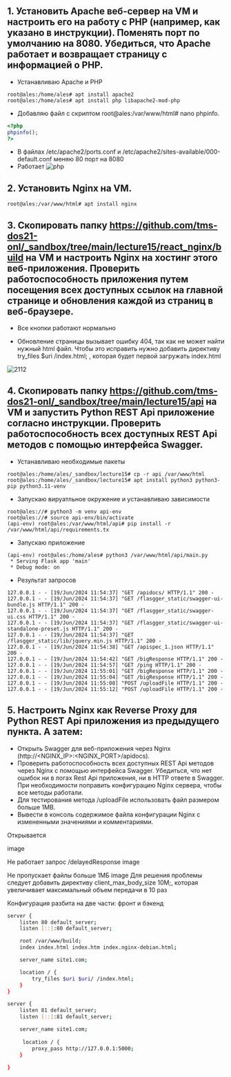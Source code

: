 ## 1. Установить Apache веб-сервер на VM и настроить его на работу с PHP (например, как указано в инструкции). Поменять порт по умолчанию на 8080. Убедиться, что Apache работает и возвращает страницу с информацией о PHP.

- Устанавливаю Apache и PHP
```console
root@ales:/home/ales# apt install apache2
root@ales:/home/ales# apt install php libapache2-mod-php
```

- Добавляю файл с скриптом root@ales:/var/www/html# nano phpinfo.
```php
<?php
phpinfo();
?>
```

- В файлах /etc/apache2/ports.conf и /etc/apache2/sites-available/000-default.conf меняю 80 порт на 8080
- Работает
![php](https://github.com/tms-dos21-onl/ales-litvinovich/assets/87812043/861c172f-4710-45e9-a460-6ba736474005)

## 2. Установить Nginx на VM.

```
root@ales:/var/www/html# apt install nginx
```

## 3. Скопировать папку https://github.com/tms-dos21-onl/_sandbox/tree/main/lecture15/react_nginx/build на VM и настроить Nginx на хостинг этого веб-приложения. Проверить работоспособность приложения путем посещения всех доступных ссылок на главной странице и обновления каждой из страниц в веб-браузере.

- Все кнопки работают нормально

- Обновление страницы вызывает ошибку 404, так как не может найти нужный html файл. Чтобы это исправить нужно добавить директиву try_files $uri /index.html; , которая будет первой загружать index.html

![2112](https://github.com/tms-dos21-onl/ales-litvinovich/assets/87812043/ef126e08-e0d3-4357-95f1-e51f36f1dbb6)

## 4. Скопировать папку https://github.com/tms-dos21-onl/_sandbox/tree/main/lecture15/api на VM и запустить Python REST Api приложение согласно инструкции. Проверить работоспособность всех доступных REST Api методов с помощью интерфейса Swagger.

- Устанавливаю необходимые пакеты 
```console
root@ales:/home/ales/_sandbox/lecture15# cp -r api /var/www/html
root@ales:/home/ales/_sandbox/lecture15# apt install python3 python3-pip python3.11-venv
```

- Запускаю вируатльное окружение и устанавливаю зависимости
```console
root@ales://# python3 -m venv api-env
root@ales://# source api-env/bin/activate
(api-env) root@ales:/var/www/html/api# pip install -r /var/www/html/api/requirements.tx
```

- Запускаю приложение
```console
(api-env) root@ales:/home/ales# python3 /var/www/html/api/main.py
 * Serving Flask app 'main'
 * Debug mode: on
```

- Результат запросов
```console
127.0.0.1 - - [19/Jun/2024 11:54:37] "GET /apidocs/ HTTP/1.1" 200 -
127.0.0.1 - - [19/Jun/2024 11:54:37] "GET /flasgger_static/swagger-ui-bundle.js HTTP/1.1" 200 -
127.0.0.1 - - [19/Jun/2024 11:54:37] "GET /flasgger_static/swagger-ui.css HTTP/1.1" 200 -
127.0.0.1 - - [19/Jun/2024 11:54:37] "GET /flasgger_static/swagger-ui-standalone-preset.js HTTP/1.1" 200 -
127.0.0.1 - - [19/Jun/2024 11:54:37] "GET /flasgger_static/lib/jquery.min.js HTTP/1.1" 200 -
127.0.0.1 - - [19/Jun/2024 11:54:38] "GET /apispec_1.json HTTP/1.1" 200 -
127.0.0.1 - - [19/Jun/2024 11:54:42] "GET /bigResponse HTTP/1.1" 200 -
127.0.0.1 - - [19/Jun/2024 11:54:57] "GET /ping HTTP/1.1" 200 -
127.0.0.1 - - [19/Jun/2024 11:55:01] "GET /bigResponse HTTP/1.1" 200 -
127.0.0.1 - - [19/Jun/2024 11:55:04] "GET /bigResponse HTTP/1.1" 200 -
127.0.0.1 - - [19/Jun/2024 11:55:08] "POST /uploadFile HTTP/1.1" 200 -
127.0.0.1 - - [19/Jun/2024 11:55:12] "POST /uploadFile HTTP/1.1" 200 -
```

## 5. Настроить Nginx как Reverse Proxy для Python REST Api приложения из предыдущего пункта. А затем:
- Открыть Swagger для веб-приложения через Nginx (http://<NGINX_IP>:<NGINX_PORT>/apidocs).
- Проверить работоспособность всех доступных REST Api методов через Nginx с помощью интерфейса Swagger. Убедиться, что нет ошибок ни в логах Rest Api приложения, ни в HTTP ответе в Swagger. При необходимости поправить конфигурацию Nginx сервера, чтобы все методы работали.
- Для тестирования метода /uploadFile использовать файл размером больше 1MB.
- Вывести в консоль содержимое файла конфигурации Nginx с измененными значениями и комментариями.

Открывается 

image

Не работает запрос /delayedResponse
image

Не пропускает файлы больше 1МБ
image
Для решения проблемы следует добавить директиву client_max_body_size 10M;, которая увеличивает максимальный объем передачи в 10 раз

Конфигурация разбита на две части: фронт и бэкенд
```bash
server {
    listen 80 default_server;
    listen [::]:80 default_server;

    root /var/www/build;
    index index.html index.htm index.nginx-debian.html;

    server_name site1.com;

    location / {
        try_files $uri $uri/ /index.html;
    }
}

server {
    listen 81 default_server;
    listen [::]:81 default_server;

    server_name site1.com;
 
     location / {
        proxy_pass http://127.0.0.1:5000;
    }
 
}
```
